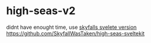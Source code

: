 # high-seas-v2

didnt have enought time, use [skyfalls svelete version](https://highseas.skyfall.dev) https://github.com/SkyfallWasTaken/high-seas-sveltekit
